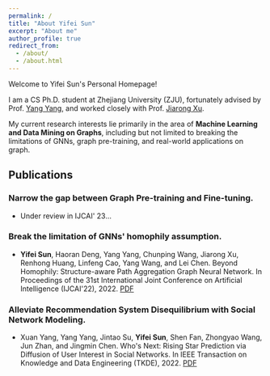```yaml
---
permalink: /
title: "About Yifei Sun"
excerpt: "About me"
author_profile: true
redirect_from: 
  - /about/
  - /about.html
---
```


Welcome to Yifei Sun's Personal Homepage! 

I am a CS Ph.D. student at Zhejiang University (ZJU), fortunately advised by Prof. [Yang Yang](http://yangy.org/), and worked closely with Prof. [Jiarong Xu](https://galina0217.github.io/).

My current research interests lie primarily in the area of **Machine Learning and Data Mining on Graphs**, including but not limited to breaking the limitations of GNNs, graph pre-training, and real-world applications on graph.

Publications
------
### Narrow the gap between Graph Pre-training and Fine-tuning. 
* Under review in IJCAI' 23...

### Break the limitation of GNNs' homophily assumption.
* **Yifei Sun**, Haoran Deng, Yang Yang, Chunping Wang, Jiarong Xu, Renhong Huang, Linfeng Cao, Yang Wang, and Lei Chen. Beyond Homophily: Structure-aware Path Aggregation Graph Neural Network. In Proceedings of the 31st International Joint Conference on Artificial Intelligence (IJCAI'22), 2022. [PDF](https://www.ijcai.org/proceedings/2022/0310.pdf)

### Alleviate Recommendation System Disequilibrium with Social Network Modeling.
* Xuan Yang, Yang Yang, Jintao Su, **Yifei Sun**, Shen Fan, Zhongyao Wang, Jun Zhan, and Jingmin Chen. Who's Next: Rising Star Prediction via Diffusion of User Interest in Social Networks. In IEEE Transaction on Knowledge and Data Engineering (TKDE), 2022. [PDF](https://arxiv.org/pdf/2203.14807.pdf)


